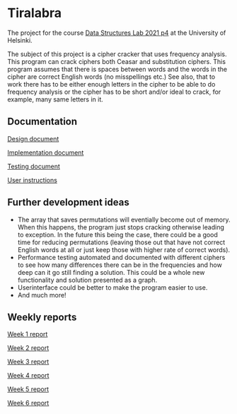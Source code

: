 # Tiralabra

The project for the course [Data Structures Lab 2021 p4](https://tiralabra.github.io/2021_p4/en/) at the University of Helsinki.

The subject of this project is a cipher cracker that uses frequency analysis. This program can crack ciphers both Ceasar and substitution ciphers. This program assumes that there is spaces between words and the words in the cipher are correct English words (no misspellings etc.) See also, that to work there has to be either enough letters in the cipher to be able to do frequency analysis or the cipher has to be short and/or ideal to crack, for example, many same letters in it.

## Documentation
[Design document](https://github.com/matiastamsi/tiralabra/blob/main/documentation/design_document.md)

[Implementation document](https://github.com/matiastamsi/tiralabra/blob/main/documentation/implementation_document.md)

[Testing document](https://github.com/matiastamsi/tiralabra/blob/main/documentation/testing_document.md)

[User instructions](https://github.com/matiastamsi/tiralabra/blob/main/documentation/user_instructions.md)

## Further development ideas

- The array that saves permutations will eventially become out of memory. When this happens, the program just stops cracking otherwise leading to exception. In the future this being the case, there could be a good time for reducing permutations (leaving those out that have not correct English words at all or just keep those with higher rate of correct words).
- Performance testing automated and documented with different ciphers to see how many differences there can be in the frequencies and how deep can it go still finding a solution. This could be a whole new functionality and solution presented as a graph.
- Userinterface could be better to make the program easier to use.
- And much more!

## Weekly reports
[Week 1 report](https://github.com/matiastamsi/tiralabra/blob/main/documentation/week_1_report.md)

[Week 2 report](https://github.com/matiastamsi/tiralabra/blob/main/documentation/week_2_report.md)

[Week 3 report](https://github.com/matiastamsi/tiralabra/blob/main/documentation/week_3_report.md)

[Week 4 report](https://github.com/matiastamsi/tiralabra/blob/main/documentation/week_4_report.md)

[Week 5 report](https://github.com/matiastamsi/tiralabra/blob/main/documentation/week_5_report.md)

[Week 6 report](https://github.com/matiastamsi/tiralabra/blob/main/documentation/week_6_report.md)
